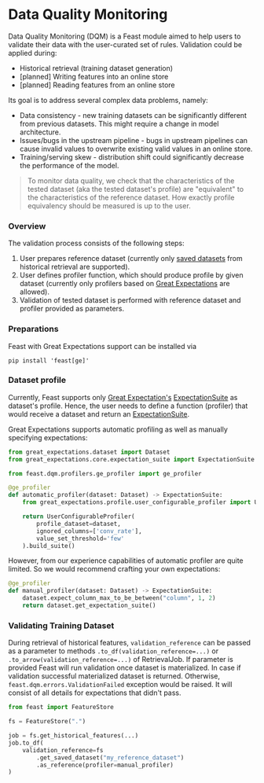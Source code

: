 # Data Quality Monitoring

Data Quality Monitoring (DQM) is a Feast module aimed to help users to validate their data with the user-curated set of rules.
Validation could be applied during:
* Historical retrieval (training dataset generation)
* [planned] Writing features into an online store
* [planned] Reading features from an online store

Its goal is to address several complex data problems, namely:
* Data consistency - new training datasets can be significantly different from previous datasets. This might require a change in model architecture.
* Issues/bugs in the upstream pipeline - bugs in upstream pipelines can cause invalid values to overwrite existing valid values in an online store.
* Training/serving skew - distribution shift could significantly decrease the performance of the model.

> To monitor data quality, we check that the characteristics of the tested dataset (aka the tested dataset's profile) are "equivalent" to the characteristics of the reference dataset.
> How exactly profile equivalency should be measured is up to the user. 

### Overview

The validation process consists of the following steps:
1. User prepares reference dataset (currently only [saved datasets](../getting-started/concepts/dataset.md) from historical retrieval are supported).
2. User defines profiler function, which should produce profile by given dataset (currently only profilers based on [Great Expectations](https://docs.greatexpectations.io) are allowed).
3. Validation of tested dataset is performed with reference dataset and profiler provided as parameters.

### Preparations
Feast with Great Expectations support can be installed via
```shell
pip install 'feast[ge]'
```

### Dataset profile
Currently, Feast supports only [Great Expectation's](https://greatexpectations.io/) [ExpectationSuite](https://legacy.docs.greatexpectations.io/en/latest/autoapi/great_expectations/core/expectation_suite/index.html#great_expectations.core.expectation_suite.ExpectationSuite)
as dataset's profile. Hence, the user needs to define a function (profiler) that would receive a dataset and return an [ExpectationSuite](https://legacy.docs.greatexpectations.io/en/latest/autoapi/great_expectations/core/expectation_suite/index.html#great_expectations.core.expectation_suite.ExpectationSuite).

Great Expectations supports automatic profiling as well as manually specifying expectations:
```python
from great_expectations.dataset import Dataset
from great_expectations.core.expectation_suite import ExpectationSuite

from feast.dqm.profilers.ge_profiler import ge_profiler

@ge_profiler
def automatic_profiler(dataset: Dataset) -> ExpectationSuite:
    from great_expectations.profile.user_configurable_profiler import UserConfigurableProfiler

    return UserConfigurableProfiler(
        profile_dataset=dataset,
        ignored_columns=['conv_rate'],
        value_set_threshold='few'
    ).build_suite()
```
However, from our experience capabilities of automatic profiler are quite limited. So we would recommend crafting your own expectations:
```python
@ge_profiler
def manual_profiler(dataset: Dataset) -> ExpectationSuite:
    dataset.expect_column_max_to_be_between("column", 1, 2)
    return dataset.get_expectation_suite()
```



### Validating Training Dataset
During retrieval of historical features, `validation_reference` can be passed as a parameter to methods `.to_df(validation_reference=...)` or `.to_arrow(validation_reference=...)` of RetrievalJob.
If parameter is provided Feast will run validation once dataset is materialized. In case if validation successful materialized dataset is returned.
Otherwise, `feast.dqm.errors.ValidationFailed` exception would be raised. It will consist of all details for expectations that didn't pass.

```python
from feast import FeatureStore

fs = FeatureStore(".")

job = fs.get_historical_features(...)
job.to_df(
    validation_reference=fs
        .get_saved_dataset("my_reference_dataset")
        .as_reference(profiler=manual_profiler)
)
```
